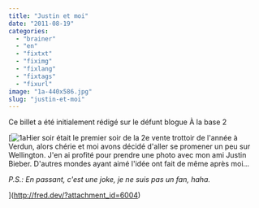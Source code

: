 ```yaml
---
title: "Justin et moi"
date: "2011-08-19"
categories: 
  - "brainer"
  - "en"
  - "fixtxt"
  - "fiximg"
  - "fixlang"
  - "fixtags"
  - "fixurl"
image: "1a-440x586.jpg"
slug: "justin-et-moi"
---
```


Ce billet a été initialement rédigé sur le défunt blogue À la base 2

[![](images/1a-440x586.jpg "1a")Hier soir était le premier soir de la 2e vente trottoir de l'année à Verdun, alors chérie et moi avons décidé d'aller se promener un peu sur Wellington. J'en ai profité pour prendre une photo avec mon ami Justin Bieber. D'autres mondes ayant aimé l'idée ont fait de même après moi...

_P.S.: En passant, c'est une joke, je ne suis pas un fan, haha._

](http://fred.dev/?attachment_id=6004)
